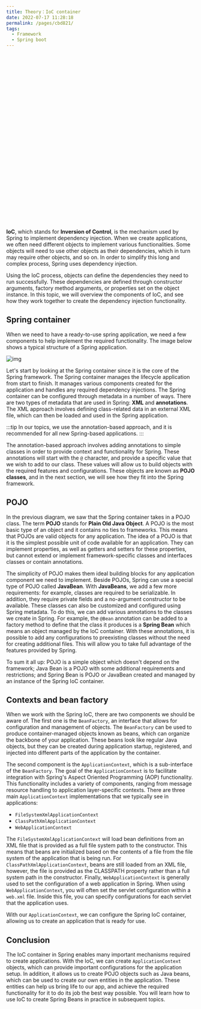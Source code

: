 ```yaml
---
title: Theory：IoC container
date: 2022-07-17 11:28:18
permalink: /pages/cbd821/
tags:
  - Framework
  - Spring boot
---
```

<div style="background-image: url(https://cdn.jsdelivr.net/gh/JimFKppt/Pictures@master/static_files/img/milad-fakurian-UiiHVEyxtyA-unsplash.jpg); background-size: cover;">
    <iframe :src="$withBase('/markmap/Markmap_Theory：IoC container.html')" width="100%" height="450" frameborder="0" scrolling="No" leftmargin="0" topmargin="0"></iframe>
</div>

**IoC**, which stands for **Inversion of Control**, is the mechanism used by Spring to implement dependency injection. When we create applications, we often need different objects to implement various functionalities. Some objects will need to use other objects as their dependencies, which in turn may require other objects, and so on. In order to simplify this long and complex process, Spring uses dependency injection.

Using the IoC process, objects can define the dependencies they need to run successfully. These dependencies are defined through constructor arguments, factory method arguments, or properties set on the object instance. In this topic, we will overview the components of IoC, and see how they work together to create the dependency injection functionality.

## Spring container

When we need to have a ready-to-use spring application, we need a few components to help implement the required functionality. The image below shows a typical structure of a Spring application.

![img](https://ucarecdn.com/29050dd5-2aa6-494e-ba1d-ca782213ddc2/)

Let's start by looking at the Spring container since it is the core of the Spring framework. The Spring container manages the lifecycle application from start to finish. It manages various components created for the application and handles any required dependency injections. The Spring container can be configured through metadata in a number of ways. There are two types of metadata that are used in Spring: **XML** and **annotations**. The XML approach involves defining class-related data in an external XML file, which can then be loaded and used in the Spring application.


:::tip
In our topics, we use the annotation-based approach, and it is recommended for all new Spring-based applications.
:::

The annotation-based approach involves adding annotations to simple classes in order to provide context and functionality for Spring. These annotations will start with the `@` character, and provide a specific value that we wish to add to our class. These values will allow us to build objects with the required features and configurations. These objects are known as **POJO classes**, and in the next section, we will see how they fit into the Spring framework.

## POJO

In the previous diagram, we saw that the Spring container takes in a POJO class. The term **POJO** stands for **Plain Old Java Object**. A POJO is the most basic type of an object and it contains no ties to frameworks. This means that POJOs are valid objects for any application. The idea of a POJO is that it is the simplest possible unit of code available for an application. They can implement properties, as well as getters and setters for these properties, but cannot extend or implement framework-specific classes and interfaces classes or contain annotations.

The simplicity of POJO makes them ideal building blocks for any application component we need to implement. Beside POJOs, Spring can use a special type of POJO called **JavaBean**. With **JavaBeans**, we add a few more requirements: for example, classes are required to be serializable. In addition, they require private fields and a no-argument constructor to be available. These classes can also be customized and configured using Spring metadata. To do this, we can add various annotations to the classes we create in Spring. For example, the `@Bean` annotation can be added to a factory method to define that the class it produces is a **Spring Bean** which means an object managed by the IoC container. With these annotations, it is possible to add any configurations to preexisting classes without the need for creating additional files. This will allow you to take full advantage of the features provided by Spring.

To sum it all up: POJO is a simple object which doesn't depend on the framework; Java Bean is a POJO with some additional requirements and restrictions; and Spring Bean is POJO or JavaBean created and managed by an instance of the Spring IoC container.

## Contexts and bean factory

When we work with the Spring IoC, there are two components we should be aware of. The first one is the `BeanFactory`, an interface that allows for configuration and management of objects. The `BeanFactory` can be used to produce container-managed objects known as beans, which can organize the backbone of your application. These beans look like regular Java objects, but they can be created during application startup, registered, and injected into different parts of the application by the container.

The second component is the `ApplicationContext`, which is a sub-interface of the `BeanFactory`. The goal of the `ApplicationContext` is to facilitate integration with Spring's Aspect Oriented Programming (AOP) functionality. This functionality includes a variety of components, ranging from message resource handling to application layer-specific contexts. There are three main `ApplicationContext` implementations that we typically see in applications:

- `FileSystemXmlApplicationContext`
- `ClassPathXmlApplicationContext`
- `WebApplicationContext`

The `FileSystemXmlApplicationContext` will load bean definitions from an XML file that is provided as a full file system path to the constructor. This means that beans are initialized based on the contents of a file from the file system of the application that is being run. For `ClassPathXmlApplicationContext`, beans are still loaded from an XML file, however, the file is provided as the CLASSPATH property rather than a full system path in the constructor. Finally, `WebApplicationContext` is generally used to set the configuration of a web application in Spring. When using `WebApplicationContext`, you will often set the servlet configuration within a `web.xml` file. Inside this file, you can specify configurations for each servlet that the application uses.

With our `ApplicationContext`, we can configure the Spring IoC container, allowing us to create an application that is ready for use.

## Conclusion

The IoC container in Spring enables many important mechanisms required to create applications. With the IoC, we can create `ApplicationContext` objects, which can provide important configurations for the application setup. In addition, it allows us to create POJO objects such as Java beans, which can be used to create our own entities in the application. These entities can help us bring life to our app, and achieve the required functionality for it to do its job the best way possible. You will learn how to use IoC to create Spring Beans in practice in subsequent topics.